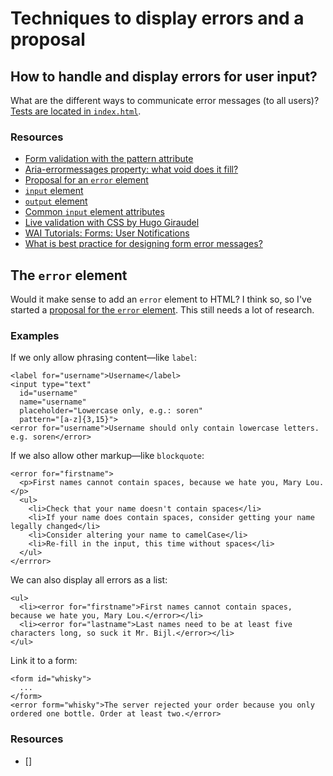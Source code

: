 # Techniques to display errors and a proposal

## How to handle and display errors for user input?

What are the different ways to communicate error messages (to all users)? [Tests are located in `index.html`](https://rawgit.com/ZoeBijl/error/master/tests/index.html).

### Resources

* [Form validation with the pattern attribute](http://webdesign.tutsplus.com/tutorials/html5-form-validation-with-the-pattern-attribute--cms-25145)
* [Aria-errormessages property: what void does it fill?](https://github.com/w3c/aria/issues/128)
* [Proposal for an `error` element](https://gitter.im/w3c/a11ySlackers?at=56783de1091b6f9e043a1294)
* [`input` element](http://www.w3.org/TR/html5/forms.html#the-input-element)
* [`output` element](http://www.w3.org/TR/html5/forms.html#the-output-element)
* [Common `input` element attributes](http://www.w3.org/TR/html5/forms.html#common-input-element-attributes)
* [Live validation with CSS by Hugo Giraudel](http://codepen.io/HugoGiraudel/pen/b3274eb0bf93bed79afeafd30b7a33f1)
* [WAI Tutorials: Forms: User Notifications](http://www.w3.org/WAI/tutorials/forms/notifications/)
* [What is best practice for designing form error messages?](http://ux.stackexchange.com/questions/26173/what-is-best-practice-for-designing-form-error-messages)

## The `error` element

Would it make sense to add an `error` element to HTML? I think so, so I've started a [proposal for the `error` element](https://rawgit.com/ZoeBijl/error/master/proposal/index.html). This still needs a lot of research.

### Examples

If we only allow phrasing content—like `label`:

```
<label for="username">Username</label>
<input type="text"
  id="username"
  name="username"
  placeholder="Lowercase only, e.g.: soren"
  pattern="[a-z]{3,15}">
<error for="username">Username should only contain lowercase letters. e.g. soren</error>
```

If we also allow other markup—like `blockquote`:

```
<error for="firstname">
  <p>First names cannot contain spaces, because we hate you, Mary Lou.</p>
  <ul>
    <li>Check that your name doesn't contain spaces</li>
    <li>If your name does contain spaces, consider getting your name legally changed</li>
    <li>Consider altering your name to camelCase</li>
    <li>Re-fill in the input, this time without spaces</li>
  </ul>
</errror>
```

We can also display all errors as a list:

```
<ul>
  <li><error for="firstname">First names cannot contain spaces, because we hate you, Mary Lou.</error></li>
  <li><error for="lastname">Last names need to be at least five characters long, so suck it Mr. Bijl.</error></li>
</ul>
```

Link it to a form:

```
<form id="whisky">
  ...
</form>
<error form="whisky">The server rejected your order because you only ordered one bottle. Order at least two.</error>
```

### Resources

* []
